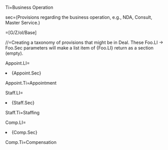 Ti=Business Operation

sec=(Provisions regarding the business operation, e.g., NDA, Consult, Master Service.)

=[G/Z/ol/Base]

//=Creating a taxonomy of provisions that might be in Deal.  These Foo.LI -> Foo.Sec parameters will make a list item of {Foo.LI} return as a section (empty).
   
Appoint.LI=<li>{Appoint.Sec}</li>

Appoint.Ti=Appointment

Staff.LI=<li>{Staff.Sec}</li>

Staff.Ti=Staffing

Comp.LI=<li>{Comp.Sec}</li>

Comp.Ti=Compensation